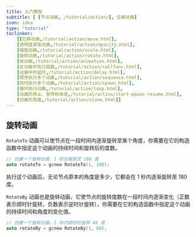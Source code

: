 ```yaml
---
title: 入门教程
subtitle: [ [节点动画, /tutorial/action/], 位移动画]
icon: idea
type: "tutorial"
toclinker: 
    [[位移动画,/tutorial/action/move.html],
    [透明度渐变动画,/tutorial/action/opacity.html],
    [缩放动画,/tutorial/action/scale.html],
    [旋转动画,/tutorial/action/rotate.html],
    [帧动画,/tutorial/action/animation.html],
    [在动画中执行函数,/tutorial/action/callfunc.html],
    [动画中的延时,/tutorial/action/delay.html],
    [顺序执行多个动画,/tutorial/action/sequence.html],
    [同时执行多个动画,/tutorial/action/spawn.html],
    [循环执行动画,/tutorial/action/loop.html],
    [动画的停止、暂停和继续,/tutorial/action/start-pause-resume.html],
    [动画的克隆,/tutorial/action/clone.html]]
---
```

## 旋转动画

`RotateTo` 动画可以使节点在一段时间内逐渐旋转至某个角度，你需要在它的构造函数中指定这个动画的持续时间和旋转后的度数。

```cpp
// 创建一个旋转动画，1 秒后缩放至 180 度
auto rotateTo = gcnew RotateTo(1, 180);
```

执行这个动画后，无论节点原本的角度是多少，它都会在 1 秒内逐渐旋转至 180 度。

`RotateBy` 动画也是旋转动画，它使节点的旋转度数在一段时间内逐渐变化（正数表示顺时针旋转，负数表示逆时针旋转），你需要在它的构造函数中指定这个动画的持续时间和角度的变化值。

```cpp
// 创建一个旋转动画，1 秒内顺时针旋转 60 度
auto rotateBy = gcnew RotateBy(1, 60);
```
